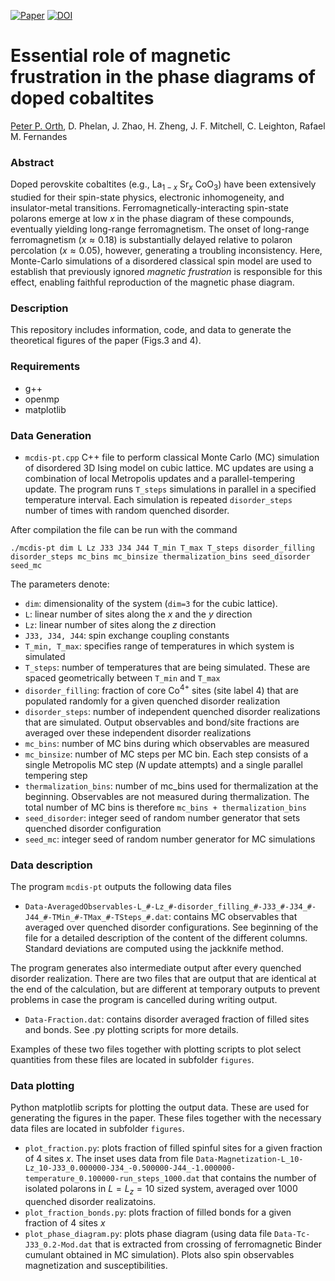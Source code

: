 [![Paper](https://img.shields.io/badge/paper-arXiv%3A2105.06402-B31B1B.svg)](https://arxiv.org/abs/2105.06402)
[![DOI](https://zenodo.org/badge/507527663.svg)](https://zenodo.org/badge/latestdoi/507527663)

# Essential role of magnetic frustration in the phase diagrams of doped cobaltites

[Peter P. Orth](https://faculty.sites.iastate.edu/porth/), D. Phelan, J. Zhao, H. Zheng, J. F. Mitchell, C. Leighton, Rafael M. Fernandes

### Abstract 
Doped perovskite cobaltites (e.g., La$_{1-x}$ Sr$_x$ CoO$_3$) have been extensively studied for their spin-state physics, electronic inhomogeneity, and insulator-metal transitions. Ferromagnetically-interacting spin-state polarons emerge at low $x$ in the phase diagram of these compounds, eventually yielding long-range ferromagnetism. The onset of long-range ferromagnetism ($x \approx 0.18$) is substantially delayed relative to polaron percolation ($x \approx 0.05$), however, generating a troubling inconsistency. Here, Monte-Carlo simulations of a disordered classical spin model are used to establish that previously ignored _magnetic frustration_ is responsible for this effect, enabling faithful reproduction of the magnetic phase diagram.

### Description
This repository includes information, code, and data to generate the theoretical figures of the paper (Figs.3 and 4).

### Requirements
* g++
* openmp
* matplotlib

### Data Generation
* ```mcdis-pt.cpp``` C++ file to perform classical Monte Carlo (MC) simulation of disordered 3D Ising model on cubic lattice. MC updates are using a combination of local Metropolis updates and a parallel-tempering update. The program runs ```T_steps``` simulations in parallel in a specified temperature interval. Each simulation is repeated ```disorder_steps``` number of times with random quenched disorder. 

After compilation the file can be run with the command
```
./mcdis-pt dim L Lz J33 J34 J44 T_min T_max T_steps disorder_filling disorder_steps mc_bins mc_binsize thermalization_bins seed_disorder seed_mc
```
The parameters denote:
- ```dim```: dimensionality of the system (```dim=3``` for the cubic lattice). 
- ```L```: linear number of sites along the $x$ and the $y$ direction
- ```Lz```: linear number of sites along the $z$ direction
- ```J33, J34, J44```: spin exchange coupling constants
- ```T_min, T_max```: specifies range of temperatures in which system is simulated
- ```T_steps```: number of temperatures that are being simulated. These are spaced geometrically between ```T_min``` and ```T_max```
- ```disorder_filling```: fraction of core Co$^{4+}$ sites (site label $4$) that are populated randomly for a given quenched disorder realization
- ```disorder_steps```: number of independent quenched disorder realizations that are simulated. Output observables and bond/site fractions are averaged over these independent disorder realizations
- ```mc_bins```: number of MC bins during which observables are measured
- ```mc_binsize```: number of MC steps per MC bin. Each step consists of a single Metropolis MC step ($N$ update attempts) and a single parallel tempering step
- ```thermalization_bins```: number of mc_bins used for thermalization at the beginning. Observables are not measured during thermalization. The total number of MC bins is therefore ```mc_bins + thermalization_bins```
- ```seed_disorder```: integer seed of random number generator that sets quenched disorder configuration
- ```seed_mc```: integer seed of random number generator for MC simulations

### Data description
The program ```mcdis-pt``` outputs the following data files
* ```Data-AveragedObservables-L_#-Lz_#-disorder_filling_#-J33_#-J34_#-J44_#-TMin_#-TMax_#-TSteps_#.dat```: contains MC observables that averaged over quenched disorder configurations. See beginning of the file for a detailed description of the content of the different columns. Standard deviations are computed using the jackknife method. 

The program generates also intermediate output after every quenched disorder realization. There are two files that are output that are identical at the end of the calculation, but are different at temporary outputs to prevent problems in case the program is cancelled during writing output. 
* ```Data-Fraction.dat```: contains disorder averaged fraction of filled sites and bonds. See .py plotting scripts for more details.

Examples of these two files together with plotting scripts to plot select quantities from these files are located in subfolder ```figures```.

### Data plotting
Python matplotlib scripts for plotting the output data. These are used for generating the figures in the paper. These files together with the necessary data files are located in subfolder ```figures```.
* ```plot_fraction.py```: plots fraction of filled spinful sites for a given fraction of $4$ sites $x$. The inset uses data from file ```Data-Magnetization-L_10-Lz_10-J33_0.000000-J34_-0.500000-J44_-1.000000-temperature_0.100000-run_steps_1000.dat``` that contains the number of isolated polarons in $L = L_z = 10$ sized system, averaged over $1000$ quenched disorder realizatoins.
* ```plot_fraction_bonds.py```: plots fraction of filled bonds for a given fraction of $4$ sites $x$
* ```plot_phase_diagram.py```: plots phase diagram (using data file ```Data-Tc-J33_0.2-Mod.dat``` that is extracted from crossing of ferromagnetic Binder cumulant obtained in MC simulation). Plots also spin observables magnetization and susceptibilities.

